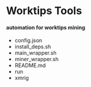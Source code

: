 # Worktips Tools
<h4>automation for worktips mining</h4>

* config.json
* install_deps.sh
* main_wrapper.sh
* miner_wrapper.sh
* README.md
* run
* xmrig
